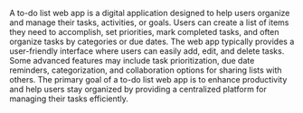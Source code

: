 A to-do list web app is a digital application designed to help users organize and manage their tasks, activities, or goals. Users can create a list of items they need to accomplish, set priorities, mark completed tasks, and often organize tasks by categories or due dates. The web app typically provides a user-friendly interface where users can easily add, edit, and delete tasks. Some advanced features may include task prioritization, due date reminders, categorization, and collaboration options for sharing lists with others. The primary goal of a to-do list web app is to enhance productivity and help users stay organized by providing a centralized platform for managing their tasks efficiently.
